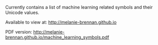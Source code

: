 Currently contains a list of machine learning related symbols and their Unicode values.

Available to view at: http://melanie-brennan.github.io

PDF version: http://melanie-brennan.github.io/machine_learning_symbols.pdf

